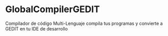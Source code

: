 # GlobalCompilerGEDIT
Compilador de código Multi-Lenguaje compila tus programas y convierte a GEDIT en tu IDE de desarrollo
